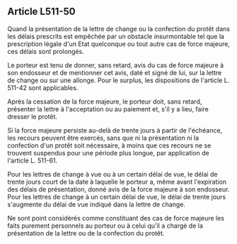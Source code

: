 Article L511-50
----
Quand la présentation de la lettre de change ou la confection du protêt dans les
délais prescrits est empêchée par un obstacle insurmontable tel que la
prescription légale d'un Etat quelconque ou tout autre cas de force majeure, ces
délais sont prolongés.

Le porteur est tenu de donner, sans retard, avis du cas de force majeure à son
endosseur et de mentionner cet avis, daté et signé de lui, sur la lettre de
change ou sur une allonge. Pour le surplus, les dispositions de l'article L.
511-42 sont applicables.

Après la cessation de la force majeure, le porteur doit, sans retard, présenter
la lettre à l'acceptation ou au paiement et, s'il y a lieu, faire dresser le
protêt.

Si la force majeure persiste au-delà de trente jours à partir de l'échéance, les
recours peuvent être exercés, sans que ni la présentation ni la confection d'un
protêt soit nécessaire, à moins que ces recours ne se trouvent suspendus pour
une période plus longue, par application de l'article L. 511-61.

Pour les lettres de change à vue ou à un certain délai de vue, le délai de
trente jours court de la date à laquelle le porteur a, même avant l'expiration
des délais de présentation, donné avis de la force majeure à son endosseur. Pour
les lettres de change à un certain délai de vue, le délai de trente jours
s'augmente du délai de vue indiqué dans la lettre de change.

Ne sont point considérés comme constituant des cas de force majeure les faits
purement personnels au porteur ou à celui qu'il a chargé de la présentation de
la lettre ou de la confection du protêt.

